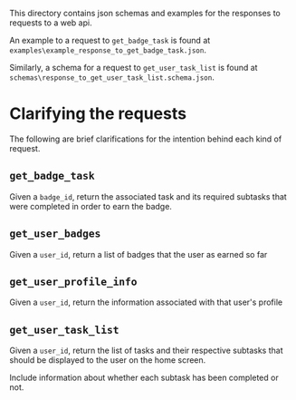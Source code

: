 This directory contains json schemas and examples for the responses to requests to a web api.

An example to a request to `get_badge_task` is found at `examples\example_response_to_get_badge_task.json`.

Similarly, a schema for a request to `get_user_task_list` is found at `schemas\response_to_get_user_task_list.schema.json`.

# Clarifying the requests

The following are brief clarifications for the intention behind each kind of request.

## `get_badge_task`

Given a `badge_id`, return the associated task and its required subtasks that were completed in order to earn the badge.

## `get_user_badges`

Given a `user_id`, return a list of badges that the user as earned so far

## `get_user_profile_info`

Given a `user_id`, return the information associated with that user's profile

## `get_user_task_list`

Given a `user_id`, return the list of tasks and their respective subtasks that should be displayed to the user on the home screen. 

Include information about whether each subtask has been completed or not.
